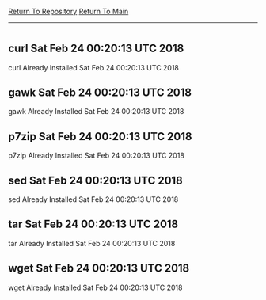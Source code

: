 [Return To Repository](https://github.com/deathbybandaid/piholeparser/)
[Return To Main](https://github.com/deathbybandaid/piholeparser/blob/master/RecentRunLogs/Mainlog.md)
____________________________________
# 
## curl Sat Feb 24 00:20:13 UTC 2018
curl Already Installed Sat Feb 24 00:20:13 UTC 2018
## gawk Sat Feb 24 00:20:13 UTC 2018
gawk Already Installed Sat Feb 24 00:20:13 UTC 2018
## p7zip Sat Feb 24 00:20:13 UTC 2018
p7zip Already Installed Sat Feb 24 00:20:13 UTC 2018
## sed Sat Feb 24 00:20:13 UTC 2018
sed Already Installed Sat Feb 24 00:20:13 UTC 2018
## tar Sat Feb 24 00:20:13 UTC 2018
tar Already Installed Sat Feb 24 00:20:13 UTC 2018
## wget Sat Feb 24 00:20:13 UTC 2018
wget Already Installed Sat Feb 24 00:20:13 UTC 2018
